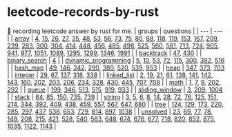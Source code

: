 # leetcode-records-by-rust
🐒 recording leetcode answer by rust for me.
| groups | questions |
| --- | --- |
| [array](_array) | [4](_array/_4_median-of-two-sorted-arrays), [15](_array/_15_3-sum), [26](_array/_26_remove-duplicates-from-sorted-array), [27](_array/_27_remove-element), [35](_array/_35_search-insert-position), [48](_array/_48_rotate-image), [53](_array/_53_maximum-subarray), [56](_array/_56_merge-intervals), [73](_array/_73_set-matrix-zeroes), [75](_array/_75_sort-colors), [80](_array/_80_remove-duplicates-from-sorted-array-ii), [88](_array/_88_merge-sorted-array), [118](_array/_118_pascals-triangle), [119](_array/_119_pascals-triangle-ii), [153](_array/_153_find-minimum-in-rotated-sorted-array), [167](_array/_167_two-sum-ii-input-array-is-sorted), [209](_array/_209_minimum-size-subarray-sum), [239](_array/_239_sliding-window-maximum), [283](_array/_283_move-zeroes), [300](_array/_300_longest-increasing-subsequence), [304](_array/_304_range-sum-query-2-d-immutable), [414](_array/_414_third-maximum-number), [448](_array/_448_find-all-numbers-disappeared-in-an-array), [456](_array/_456_132-pattern), [485](_array/_485_max-consecutive-ones), [498](_array/_498_diagonal-traverse), [525](_array/_525_contiguous-array), [560](_array/_560_subarray-sum-equals-k), [561](_array/_561_array-partition), [713](_array/_713_subarray-product-less-than-k), [724](_array/_724_find-pivot-index), [905](_array/_905_sort-array-by-parity), [941](_array/_941_valid-mountain-array), [977](_array/_977_squares-of-a-sorted-array), [1051](_array/_1051_height-checker), [1089](_array/_1089_duplicate-zeros), [1295](_array/_1295_find-numbers-with-even-number-of-digits), [1299](_array/_1299_replace-elements-with-greatest-element-on-right-side), [1346](_array/_1346_check-if-n-and-its-double-exist), [1991](_array/_1991_find-the-middle-index-in-array) |
| [backtrack](_backtrack) | [47](_backtrack/_47_permutations-ii), [430](_backtrack/_430_flatten-a-multilevel-doubly-linked-list) |
| [binary_search](_binary_search) | [4](_binary_search/_4_median-of-two-sorted-arrays) |
| [dynamic_programming](_dynamic_programming) | [5](_dynamic_programming/_5_longest-palindromic-substring), [10](_dynamic_programming/_10_regular-expression-matching), [53](_dynamic_programming/_53_maximum-subarray), [72](_dynamic_programming/_72_edit-distance), [115](_dynamic_programming/_115_distinct-subsequences), [300](_dynamic_programming/_300_longest-increasing-subsequence), [392](_dynamic_programming/_392_is-subsequence), [516](_dynamic_programming/_516_longest-palindromic-subsequence) |
| [hash_map](_hash_map) | [49](_hash_map/_49_group-anagrams), [146](_hash_map/_146_lru-cache), [242](_hash_map/_242_valid-anagram), [290](_hash_map/_290_word-pattern), [380](_hash_map/_380_insert-delete-get-random-o-1), [520](_hash_map/_520_detect-capital), [539](_hash_map/_539_minimum-time-difference), [953](_hash_map/_953_verifying-an-alien-dictionary) |
| [heap](_heap) | [347](_heap/_347_top-k-frequent-elements), [373](_heap/_373_find-k-pairs-with-smallest-sums), [703](_heap/_703_kth-largest-element-in-a-stream) |
| [integer](_integer) | [29](_integer/_29_divide-two-integers), [67](_integer/_67_add-binary), [137](_integer/_137_single-number-ii), [318](_integer/_318_maximum-product-of-word-lengths), [338](_integer/_338_counting-bits) |
| [linked_list](_linked_list) | [2](_linked_list/_2_add-two-numbers), [19](_linked_list/_19_remove-nth-node-from-end-of-list), [21](_linked_list/_21_merge-two-sorted-lists), [61](_linked_list/_61_rotate-list), [138](_linked_list/_138_copy-list-with-random-pointer), [141](_linked_list/_141_linked-list-cycle), [142](_linked_list/_142_linked-list-cycle-ii), [143](_linked_list/_143_reorder-list), [160](_linked_list/_160_intersection-of-two-linked-lists), [202](_linked_list/_202_happy-number), [203](_linked_list/_203_remove-linked-list-elements), [206](_linked_list/_206_reverse-linked-list), [234](_linked_list/_234_palindrome-linked-list), [328](_linked_list/_328_odd-even-linked-list), [430](_linked_list/_430_flatten-a-multilevel-doubly-linked-list), [445](_linked_list/_445_add-two-numbers-ii), [707](_linked_list/_707_design-linked-list), [708](_linked_list/_708_insert_into_a_sorted_circular_linked_list) |
| [math](_math) | [1](_math/_1_two-sum), [7](_math/_7_reverse-integer), [9](_math/_9_palindrome-number), [202](_math/_202_happy-number), [292](_math/_292_nim-game) |
| [queue](_queue) | [199](_queue/_199_binary-tree-right-side-view), [346](_queue/_346_moving_average_from_data_stream), [513](_queue/_513_find-bottom-left-tree-value), [515](_queue/_515_find-largest-value-in-each-tree-row), [919](_queue/_919_complete-binary-tree-inserter), [933](_queue/_933_number-of-recent-calls) |
| [sliding_window](_sliding_window) | [3](_sliding_window/_3_longest-substring-without-repeating-characters), [209](_sliding_window/_209_minimum-size-subarray-sum), [1004](_sliding_window/_1004_max-consecutive-ones-iii) |
| [stack](_stack) | [84](_stack/_84_largest-rectangle-in-histogram), [85](_stack/_85_maximal-rectangle), [150](_stack/_150_evaluate-reverse-polish-notation), [735](_stack/_735_asteroid-collision), [739](_stack/_739_daily-temperatures) |
| [string](_string) | [3](_string/_3_longest-substring-without-repeating-characters), [5](_string/_5_longest-palindromic-substring), [6](_string/_6_zigzag-conversion), [8](_string/_8_string-to-integer-atoi), [14](_string/_14_longest-common-prefix), [28](_string/_28_implement-str-str), [72](_string/_72_edit-distance), [76](_string/_76_minimum-window-substring), [125](_string/_125_valid-palindrome), [151](_string/_151_reverse-words-in-a-string), [214](_string/_214_shortest-palindrome), [344](_string/_344_reverse-string), [392](_string/_392_is-subsequence), [409](_string/_409_longest-palindrome), [438](_string/_438_find-all-anagrams-in-a-string), [459](_string/_459_repeated-substring-pattern), [557](_string/_557_reverse-words-in-a-string-iii), [567](_string/_567_permutation-in-string), [647](_string/_647_palindromic-substrings), [680](_string/_680_valid-palindrome-ii) |
| [tree](_tree) | [124](_tree/_124_binary-tree-maximum-path-sum), [129](_tree/_129_sum-root-to-leaf-numbers), [173](_tree/_173_binary-search-tree-iterator), [220](_tree/_220_contains-duplicate-iii), [285](_tree/_285_inorder_successor_in_bst), [297](_tree/_297_serialize-and-deserialize-binary-tree), [437](_tree/_437_path-sum-iii), [538](_tree/_538_convert-bst-to-greater-tree), [653](_tree/_653_two-sum-iv-input-is-a-bst), [729](_tree/_729_my-calendar-i), [814](_tree/_814_binary-tree-pruning), [897](_tree/_897_increasing-order-search-tree), [1038](_tree/_1038_binary-search-tree-to-greater-sum-tree) |
| [unsolved](_unsolved) | [23](_unsolved/_23_merge-k-sorted-lists), [69](_unsolved/_69_sqrt-x), [77](_unsolved/_77_combinations), [78](_unsolved/_78_subsets), [148](_unsolved/_148_sort-list), [208](_unsolved/_208_implement-trie-prefix-tree), [215](_unsolved/_215_kth-largest-element-in-an-array), [421](_unsolved/_421_maximum-xor-of-two-numbers-in-an-array), [528](_unsolved/_528_random-pick-with-weight), [540](_unsolved/_540_single-element-in-a-sorted-array), [583](_unsolved/_583_delete-operation-for-two-strings), [648](_unsolved/_648_replace-words), [674](_unsolved/_674_longest-continuous-increasing-subsequence), [676](_unsolved/_676_implement-magic-dictionary), [677](_unsolved/_677_map-sum-pairs), [718](_unsolved/_718_maximum-length-of-repeated-subarray), [820](_unsolved/_820_short-encoding-of-words), [852](_unsolved/_852_peak-index-in-a-mountain-array), [875](_unsolved/_875_koko-eating-bananas), [1035](_unsolved/_1035_uncrossed-lines), [1122](_unsolved/_1122_relative-sort-array), [1143](_unsolved/_1143_longest-common-subsequence) |

